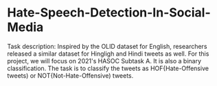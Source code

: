 # Hate-Speech-Detection-In-Social-Media
Task description: Inspired by the OLID dataset for English, researchers released a similar dataset for Hingligh and Hindi tweets as well. For this project, we will focus on 2021's HASOC Subtask A. It is also a binary classification.
The task is to classify the tweets as HOF{Hate-Offensive tweets) or NOT{Not-Hate-Offensive) tweets.
